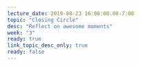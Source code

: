 ```yaml
---
lecture_date: 2019-08-23 16:00:00.00-7:00
topic: "Closing Circle"
desc: "Reflect on awesome moments"
week: "3"
ready: true
link_topic_desc_only: true
ready: false
---
```



